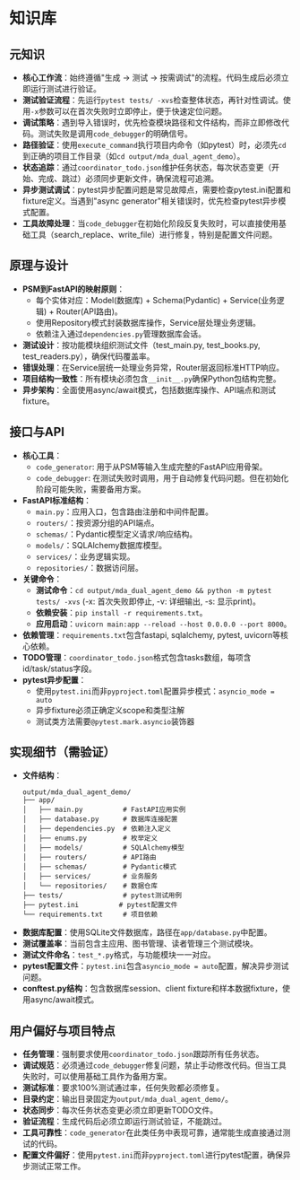 # 知识库

## 元知识
- **核心工作流**：始终遵循"生成 -> 测试 -> 按需调试"的流程。代码生成后必须立即运行测试进行验证。
- **测试验证流程**：先运行`pytest tests/ -xvs`检查整体状态，再针对性调试。使用`-x`参数可以在首次失败时立即停止，便于快速定位问题。
- **调试策略**：遇到导入错误时，优先检查模块路径和文件结构，而非立即修改代码。测试失败是调用`code_debugger`的明确信号。
- **路径验证**：使用`execute_command`执行项目内命令（如pytest）时，必须先`cd`到正确的项目工作目录（如`cd output/mda_dual_agent_demo`）。
- **状态追踪**：通过`coordinator_todo.json`维护任务状态，每次状态变更（开始、完成、跳过）必须同步更新文件，确保流程可追溯。
- **异步测试调试**：pytest异步配置问题是常见故障点，需要检查pytest.ini配置和fixture定义。当遇到"async generator"相关错误时，优先检查pytest异步模式配置。
- **工具故障处理**：当`code_debugger`在初始化阶段反复失败时，可以直接使用基础工具（search_replace、write_file）进行修复，特别是配置文件问题。

## 原理与设计
- **PSM到FastAPI的映射原则**：
  - 每个实体对应：Model(数据库) + Schema(Pydantic) + Service(业务逻辑) + Router(API路由)。
  - 使用Repository模式封装数据库操作，Service层处理业务逻辑。
  - 依赖注入通过`dependencies.py`管理数据库会话。
- **测试设计**：按功能模块组织测试文件（test_main.py, test_books.py, test_readers.py），确保代码覆盖率。
- **错误处理**：在Service层统一处理业务异常，Router层返回标准HTTP响应。
- **项目结构一致性**：所有模块必须包含`__init__.py`确保Python包结构完整。
- **异步架构**：全面使用async/await模式，包括数据库操作、API端点和测试fixture。

## 接口与API
- **核心工具**：
  - `code_generator`: 用于从PSM等输入生成完整的FastAPI应用骨架。
  - `code_debugger`: 在测试失败时调用，用于自动修复代码问题。但在初始化阶段可能失败，需要备用方案。
- **FastAPI标准结构**：
  - `main.py`：应用入口，包含路由注册和中间件配置。
  - `routers/`：按资源分组的API端点。
  - `schemas/`：Pydantic模型定义请求/响应结构。
  - `models/`：SQLAlchemy数据库模型。
  - `services/`：业务逻辑实现。
  - `repositories/`：数据访问层。
- **关键命令**：
  - **测试命令**：`cd output/mda_dual_agent_demo && python -m pytest tests/ -xvs` (-x: 首次失败即停止, -v: 详细输出, -s: 显示print)。
  - **依赖安装**：`pip install -r requirements.txt`。
  - **应用启动**：`uvicorn main:app --reload --host 0.0.0.0 --port 8000`。
- **依赖管理**：`requirements.txt`包含fastapi, sqlalchemy, pytest, uvicorn等核心依赖。
- **TODO管理**：`coordinator_todo.json`格式包含tasks数组，每项含id/task/status字段。
- **pytest异步配置**：
  - 使用`pytest.ini`而非`pyproject.toml`配置异步模式：`asyncio_mode = auto`
  - 异步fixture必须正确定义scope和类型注解
  - 测试类方法需要`@pytest.mark.asyncio`装饰器

## 实现细节（需验证）
- **文件结构**：
  ```
  output/mda_dual_agent_demo/
  ├── app/
  │   ├── main.py          # FastAPI应用实例
  │   ├── database.py      # 数据库连接配置
  │   ├── dependencies.py  # 依赖注入定义
  │   ├── enums.py         # 枚举定义
  │   ├── models/          # SQLAlchemy模型
  │   ├── routers/         # API路由
  │   ├── schemas/         # Pydantic模式
  │   ├── services/        # 业务服务
  │   └── repositories/    # 数据仓库
  ├── tests/               # pytest测试用例
  ├── pytest.ini          # pytest配置文件
  └── requirements.txt     # 项目依赖
  ```
- **数据库配置**：使用SQLite文件数据库，路径在`app/database.py`中配置。
- **测试覆盖率**：当前包含主应用、图书管理、读者管理三个测试模块。
- **测试文件命名**：`test_*.py`格式，与功能模块一一对应。
- **pytest配置文件**：`pytest.ini`包含`asyncio_mode = auto`配置，解决异步测试问题。
- **conftest.py结构**：包含数据库session、client fixture和样本数据fixture，使用async/await模式。

## 用户偏好与项目特点
- **任务管理**：强制要求使用`coordinator_todo.json`跟踪所有任务状态。
- **调试规范**：必须通过`code_debugger`修复问题，禁止手动修改代码。但当工具失败时，可以使用基础工具作为备用方案。
- **测试标准**：要求100%测试通过率，任何失败都必须修复。
- **目录约定**：输出目录固定为`output/mda_dual_agent_demo/`。
- **状态同步**：每次任务状态变更必须立即更新TODO文件。
- **验证流程**：生成代码后必须立即运行测试验证，不能跳过。
- **工具可靠性**：`code_generator`在此类任务中表现可靠，通常能生成直接通过测试的代码。
- **配置文件偏好**：使用`pytest.ini`而非`pyproject.toml`进行pytest配置，确保异步测试正常工作。